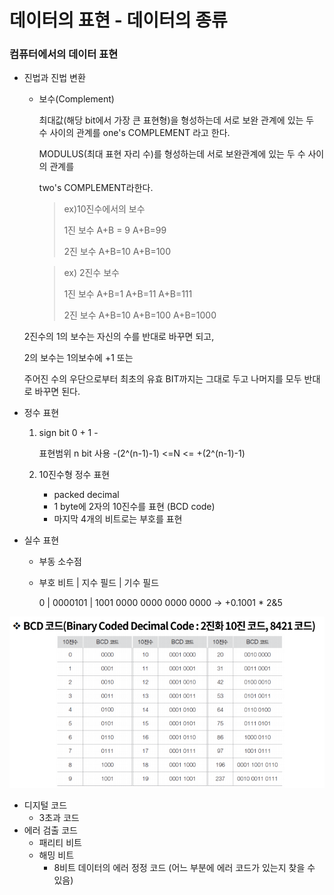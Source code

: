 # 데이터의 표현 - 데이터의 종류



### 컴퓨터에서의 데이터 표현

- 진법과 진법 변환

  - 보수(Complement)

    최대값(해당 bit에서 가장 큰 표현형)을 형성하는데 서로 보완 관계에 있는 두 수 사이의 관계를 one's COMPLEMENT 라고 한다.

    MODULUS(최대 표현 자리 수)를 형성하는데 서로 보완관계에 있는 두 수 사이의 관계를

    two's COMPLEMENT라한다.

    > ex)10진수에서의 보수
    >
    > 1진 보수 A+B = 9 A+B=99
    >
    > 2진 보수 A+B=10 A+B=100

    > ex) 2진수 보수
    >
    > 1진 보수 A+B=1 A+B=11 A+B=111
    >
    > 2진 보수 A+B=10 A+B=100 A+B=1000

  2진수의 1의 보수는 자신의 수를 반대로 바꾸면 되고, 

  2의 보수는 1의보수에 +1 또는 

  주어진 수의 우단으로부터 최초의 유효 BIT까지는 그대로 두고 나머지를 모두 반대로 바꾸면 된다.



- 정수 표현

  1. sign bit 0 + 1 -

     표현범위 n bit 사용 -(2^(n-1)-1) <=N <= +(2^(n-1)-1)

  2. 10진수형 정수 표현
     - packed decimal
     - 1 byte에 2자의 10진수를 표현 (BCD code)
     - 마지막 4개의 비트로는 부호를 표현



- 실수 표현

  - 부동 소수점

  - 부호 비트 | 지수 필드 | 기수 필드

    0 | 0000101 | 1001 0000 0000 0000 0000 -> +0.1001 * 2&5

![img](../image/컴퓨터구조/ca_image6.png)

- 디지털 코드
  - 3초과 코드
- 에러 검출 코드
  - 패리티 비트
  - 해밍 비트
    - 8비트 데이터의 에러 정정 코드 (어느 부분에 에러 코드가 있는지 찾을 수 있음)